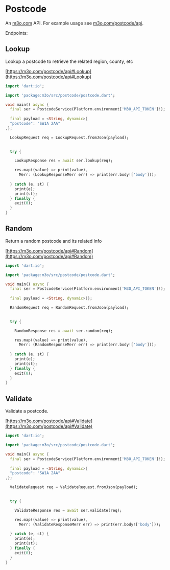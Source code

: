# Postcode

An [m3o.com](https://m3o.com) API. For example usage see [m3o.com/postcode/api](https://m3o.com/postcode/api).

Endpoints:

## Lookup

Lookup a postcode to retrieve the related region, county, etc


[https://m3o.com/postcode/api#Lookup](https://m3o.com/postcode/api#Lookup)

```dart
import 'dart:io';

import 'package:m3o/src/postcode/postcode.dart';

void main() async {
  final ser = PostcodeService(Platform.environment['M3O_API_TOKEN']!);
 
  final payload = <String, dynamic>{
  "postcode": "SW1A 2AA"
,};

  LookupRequest req = LookupRequest.fromJson(payload);

  
  try {

	LookupResponse res = await ser.lookup(req);

    res.map((value) => print(value),
	  Merr: (LookupResponseMerr err) => print(err.body!['body']));	
  
  } catch (e, st) {
    print(e);
	print(st);
  } finally {
    exit(0);
  }
}
```
## Random

Return a random postcode and its related info


[https://m3o.com/postcode/api#Random](https://m3o.com/postcode/api#Random)

```dart
import 'dart:io';

import 'package:m3o/src/postcode/postcode.dart';

void main() async {
  final ser = PostcodeService(Platform.environment['M3O_API_TOKEN']!);
 
  final payload = <String, dynamic>{};

  RandomRequest req = RandomRequest.fromJson(payload);

  
  try {

	RandomResponse res = await ser.random(req);

    res.map((value) => print(value),
	  Merr: (RandomResponseMerr err) => print(err.body!['body']));	
  
  } catch (e, st) {
    print(e);
	print(st);
  } finally {
    exit(0);
  }
}
```
## Validate

Validate a postcode.


[https://m3o.com/postcode/api#Validate](https://m3o.com/postcode/api#Validate)

```dart
import 'dart:io';

import 'package:m3o/src/postcode/postcode.dart';

void main() async {
  final ser = PostcodeService(Platform.environment['M3O_API_TOKEN']!);
 
  final payload = <String, dynamic>{
  "postcode": "SW1A 2AA"
,};

  ValidateRequest req = ValidateRequest.fromJson(payload);

  
  try {

	ValidateResponse res = await ser.validate(req);

    res.map((value) => print(value),
	  Merr: (ValidateResponseMerr err) => print(err.body!['body']));	
  
  } catch (e, st) {
    print(e);
	print(st);
  } finally {
    exit(0);
  }
}
```
